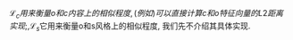$\mathcal{L}_{c}用来衡量o和c内容上的相似程度, (例如)可以直接计算c和o特征向量的L2距离实现; , \mathcal{L}_{s}$它用来衡量o和s风格上的相似程度, 我们先不介绍其具体实现.

